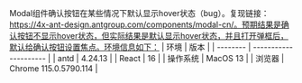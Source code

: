 Modal组件确认按钮在某些情况下默认显示hover状态（bug）。复现链接：https://4x-ant-design.antgroup.com/components/modal-cn/。预期结果是确认按钮不显示hover状态，但实际结果是默认显示hover状态，并且打开弹框后，默认给确认按钮设置焦点。环境信息如下：
| 环境 | 版本 |
| -------- | --------------------- |
| antd | 4.24.13 |
| React | 16 |
| 操作系统 | MacOS 13 |
| 浏览器 | Chrome 115.0.5790.114 |
